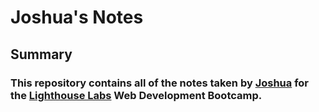 # Joshua's Notes

## Summary

### This repository contains all of the notes taken by [Joshua](https://github.com/Joshua-McGee) for the [Lighthouse Labs](https://www.lighthouselabs.ca/) Web Development Bootcamp.
